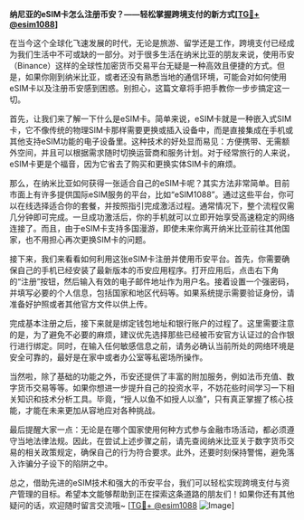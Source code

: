 **纳尼亚的eSIM卡怎么注册币安？——轻松掌握跨境支付的新方式[[TG💪+ @esim1088](https://t.me/s/esim1088)]**

在当今这个全球化飞速发展的时代，无论是旅游、留学还是工作，跨境支付已经成为我们生活中不可或缺的一部分。对于很多生活在纳米比亚的朋友来说，使用币安（Binance）这样的全球性加密货币交易平台无疑是一种高效且便捷的方式。但是，如果你刚到纳米比亚，或者还没有熟悉当地的通信环境，可能会对如何使用eSIM卡以及注册币安感到困惑。别担心，这篇文章将手把手教你一步步搞定这一切。

首先，让我们来了解一下什么是eSIM卡。简单来说，eSIM卡就是一种嵌入式SIM卡，它不像传统的物理SIM卡那样需要更换或插入设备中，而是直接集成在手机或其他支持eSIM功能的电子设备里。这种技术的好处显而易见：方便携带、无需额外空间，并且可以根据需求随时切换运营商和服务计划。对于经常旅行的人来说，eSIM卡更是个福音，因为它省去了购买和更换实体SIM卡的麻烦。

那么，在纳米比亚如何获得一张适合自己的eSIM卡呢？其实方法非常简单。目前市面上有许多提供国际eSIM服务的平台，比如“eSIM1088”。通过这些平台，你可以在线选择适合你的套餐，并按照指引完成激活过程。通常情况下，整个流程仅需几分钟即可完成。一旦成功激活后，你的手机就可以立即开始享受高速稳定的网络连接了。而且，由于eSIM卡支持多国漫游，即使未来你离开纳米比亚前往其他国家，也不用担心再次更换SIM卡的问题。

接下来，我们来看看如何利用这张eSIM卡注册并使用币安平台。首先，你需要确保自己的手机已经安装了最新版本的币安应用程序。打开应用后，点击右下角的“注册”按钮，然后输入有效的电子邮件地址作为用户名。接着设置一个强密码，并填写必要的个人信息，包括国家和地区代码等。如果系统提示需要验证身份，请准备好护照或者其他官方文件以供上传。

完成基本注册之后，接下来就是绑定钱包地址和银行账户的过程了。这里需要注意的是，为了避免不必要的麻烦，建议优先选择那些已经被币安官方认证过的合作银行进行绑定。同时，在输入任何敏感信息之前，请务必确认当前所处的网络环境是安全可靠的，最好是在家中或者办公室等私密场所操作。

当然啦，除了基础的功能之外，币安还提供了丰富的附加服务，例如法币充值、数字货币交易等等。如果你想进一步提升自己的投资水平，不妨花些时间学习一下相关知识和技术分析工具。毕竟，“授人以鱼不如授人以渔”，只有真正掌握了核心技能，才能在未来更加从容地应对各种挑战。

最后提醒大家一点：无论是在哪个国家使用何种方式参与金融市场活动，都必须遵守当地法律法规。因此，在尝试上述步骤之前，请先查阅纳米比亚关于数字货币交易的相关政策规定，确保自己的行为符合要求。此外，还要时刻保持警惕，避免落入诈骗分子设下的陷阱之中。

总之，借助先进的eSIM技术和强大的币安平台，我们可以轻松实现跨境支付与资产管理的目标。希望本文能够帮助到正在探索这条道路的朋友们！如果你还有其他疑问的话，欢迎随时留言交流哦~ [[TG💪+ @esim1088](https://t.me/s/esim1088) ![Image](https://i.postimg.cc/4NQfJmqS/Snipaste-2025-05-13-00-14-12.png)]